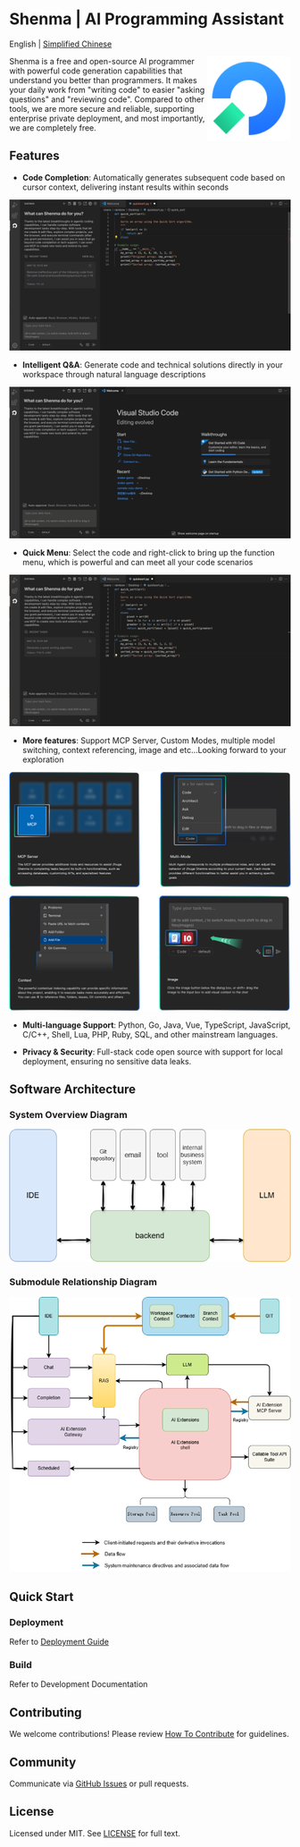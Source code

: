 # Shenma | AI Programming Assistant

English | [Simplified Chinese](./README.zh-CN.md)

<img src="./images/zhuge_shenma_rebot_logo_big.png" alt="zhuge logo" height="150px" align="right" />

Shenma is a free and open-source AI programmer with powerful code generation capabilities that understand you better than programmers. It makes your daily work from "writing code" to easier "asking questions" and "reviewing code". Compared to other tools, we are more secure and reliable, supporting enterprise private deployment, and most importantly, we are completely free.

## Features

- **Code Completion**: Automatically generates subsequent code based on cursor context, delivering instant results within seconds

![GIF](./images/readme/completion.gif)

- **Intelligent Q&A**: Generate code and technical solutions directly in your workspace through natural language descriptions

![GIF](./images/readme/chat.gif)

- **Quick Menu**: Select the code and right-click to bring up the function menu, which is powerful and can meet all your code scenarios

![GIF](./images/readme/right-menu.gif)

- **More features**: Support MCP Server, Custom Modes, multiple model switching, context referencing, image and etc…Looking forward to your exploration

<img src="./images/readme/features.png">

- **Multi-language Support**: Python, Go, Java, Vue, TypeScript, JavaScript, C/C++, Shell, Lua, PHP, Ruby, SQL, and other mainstream languages.

- **Privacy & Security**: Full-stack code open source with support for local deployment, ensuring no sensitive data leaks.

## Software Architecture

### System Overview Diagram

<img src="./images/readme/system.png">

### Submodule Relationship Diagram

<img src="./images/readme/subsystem.png">

## Quick Start

### Deployment

Refer to [Deployment Guide](/docs/guide/en-US/installation/README.md)

### Build

Refer to Development Documentation

## Contributing

We welcome contributions! Please review [How To Contribute](docs/devel/en-US/how-to-contribute.md) for guidelines.

## Community

Communicate via [GitHub Issues](https://github.com/zgsm-ai/zgsm/issues/new/choose) or pull requests.

## License

Licensed under MIT. See [LICENSE](LICENSE) for full text.
